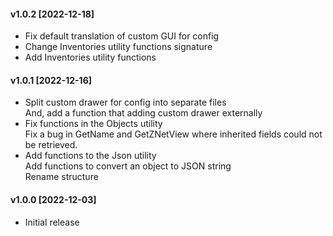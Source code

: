 #### v1.0.2 [2022-12-18]
- Fix default translation of custom GUI for config
- Change Inventories utility functions signature
- Add Inventories utility functions

#### v1.0.1 [2022-12-16]
- Split custom drawer for config into separate files \
  And, add a function that adding custom drawer externally
- Fix functions in the Objects utility \
  Fix a bug in GetName and GetZNetView where inherited fields could not be retrieved.
- Add functions to the Json utility \
  Add functions to convert an object to JSON string \
  Rename structure

#### v1.0.0 [2022-12-03]
- Initial release
